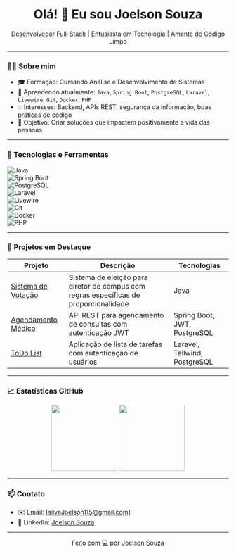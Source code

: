 <h1 align="center">Olá! 👋 Eu sou Joelson Souza</h1>

<p align="center">
   Desenvolvedor Full-Stack | Entusiasta em Tecnologia | Amante de Código Limpo
</p>    

---

### 🧑‍💻 Sobre mim
- 🎓 Formação: Cursando Análise e Desenvolvimento de Sistemas  
- 🌱 Aprendendo atualmente: `Java`, `Spring Boot`, `PostgreSQL`, `Laravel`, `Livewire`, `Git`, `Docker`, `PHP`  
- 💡 Interesses: Backend, APIs REST, segurança da informação, boas práticas de código  
- 🎯 Objetivo: Criar soluções que impactem positivamente a vida das pessoas  

---

### 🚀 Tecnologias e Ferramentas
![Java](https://img.shields.io/badge/-Java-007396?style=for-the-badge&logo=java&logoColor=white)  
![Spring Boot](https://img.shields.io/badge/-Spring%20Boot-6DB33F?style=for-the-badge&logo=spring-boot&logoColor=white)  
![PostgreSQL](https://img.shields.io/badge/-PostgreSQL-336791?style=for-the-badge&logo=postgresql&logoColor=white)  
![Laravel](https://img.shields.io/badge/-Laravel-FF2D20?style=for-the-badge&logo=laravel&logoColor=white)  
![Livewire](https://img.shields.io/badge/-Livewire-4E56A6?style=for-the-badge&logo=livewire&logoColor=white)  
![Git](https://img.shields.io/badge/-Git-F05032?style=for-the-badge&logo=git&logoColor=white)  
![Docker](https://img.shields.io/badge/-Docker-2496ED?style=for-the-badge&logo=docker&logoColor=white)  
![PHP](https://img.shields.io/badge/-PHP-777BB4?style=for-the-badge&logo=php&logoColor=white)

---

### 📌 Projetos em Destaque
| Projeto | Descrição | Tecnologias |
|---------|-----------|-------------|
| [Sistema de Votação](https://github.com/devjoelson9/Trabalho-eleicao) | Sistema de eleição para diretor de campus com regras específicas de proporcionalidade | Java |
| [Agendamento Médico](https://github.com/devjoelson9/agenda-medica) | API REST para agendamento de consultas com autenticação JWT | Spring Boot, JWT, PostgreSQL |
| [ToDo List](https://github.com/devjoelson9/todolist) | Aplicação de lista de tarefas com autenticação de usuários | Laravel, Tailwind, PostgreSQL |


---

### 📈 Estatísticas GitHub
<p align="center">
  <img height="150em" src="https://github-readme-stats.vercel.app/api?username=devjoelson9&show_icons=true&theme=dracula&count_private=true"/>
  <img height="150em" src="https://github-readme-stats.vercel.app/api/top-langs/?username=devjoelson9&layout=compact&langs_count=7&theme=dracula"/>
</p>

---

### 📫 Contato

- ✉️ Email: [silvaJoelson115@gmail.com]
- 💼 LinkedIn: [Joelson Souza](www.linkedin.com/in/joelson-souza-2a950a344)


---

<p align="center">Feito com 💻 por Joelson Souza</p>
